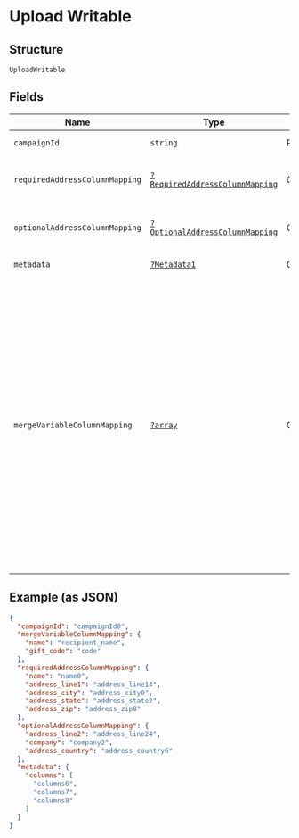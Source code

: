 
# Upload Writable

## Structure

`UploadWritable`

## Fields

| Name | Type | Tags | Description | Getter | Setter |
|  --- | --- | --- | --- | --- | --- |
| `campaignId` | `string` | Required | **Constraints**: *Pattern*: `^cmp_[a-zA-Z0-9]+$` | getCampaignId(): string | setCampaignId(string campaignId): void |
| `requiredAddressColumnMapping` | [`?RequiredAddressColumnMapping`](../../doc/models/required-address-column-mapping.md) | Optional | - | getRequiredAddressColumnMapping(): ?RequiredAddressColumnMapping | setRequiredAddressColumnMapping(?RequiredAddressColumnMapping requiredAddressColumnMapping): void |
| `optionalAddressColumnMapping` | [`?OptionalAddressColumnMapping`](../../doc/models/optional-address-column-mapping.md) | Optional | - | getOptionalAddressColumnMapping(): ?OptionalAddressColumnMapping | setOptionalAddressColumnMapping(?OptionalAddressColumnMapping optionalAddressColumnMapping): void |
| `metadata` | [`?Metadata1`](../../doc/models/metadata-1.md) | Optional | - | getMetadata(): ?Metadata1 | setMetadata(?Metadata1 metadata): void |
| `mergeVariableColumnMapping` | [`?array`](../../doc/models/object-enum.md) | Optional | The mapping of column headers in your file to the merge variables present in your creative. See our <a href="https://help.lob.com/print-and-mail/building-a-mail-strategy/campaign-or-triggered-sends/campaign-audience-guide#step-3-map-merge-variable-data-if-applicable-7" target="_blank">Campaign Audience Guide</a> for additional details. <br />If a merge variable has the same "name" as a "key" in the `requiredAddressColumnMapping` or `optionalAddressColumnMapping` objects, then they **CANNOT** have a different value in this object. If a different value is provided, then when the campaign is processing it will get overwritten with the mapped value present in the `requiredAddressColumnMapping` or `optionalAddressColumnMapping` objects. If using customized QR code redirect from the Audience file, then a `qr_code_redirect_url` must be mapped to the column header as used in the CSV. | getMergeVariableColumnMapping(): ?array | setMergeVariableColumnMapping(?array mergeVariableColumnMapping): void |

## Example (as JSON)

```json
{
  "campaignId": "campaignId0",
  "mergeVariableColumnMapping": {
    "name": "recipient_name",
    "gift_code": "code"
  },
  "requiredAddressColumnMapping": {
    "name": "name0",
    "address_line1": "address_line14",
    "address_city": "address_city0",
    "address_state": "address_state2",
    "address_zip": "address_zip8"
  },
  "optionalAddressColumnMapping": {
    "address_line2": "address_line24",
    "company": "company2",
    "address_country": "address_country6"
  },
  "metadata": {
    "columns": [
      "columns6",
      "columns7",
      "columns8"
    ]
  }
}
```

